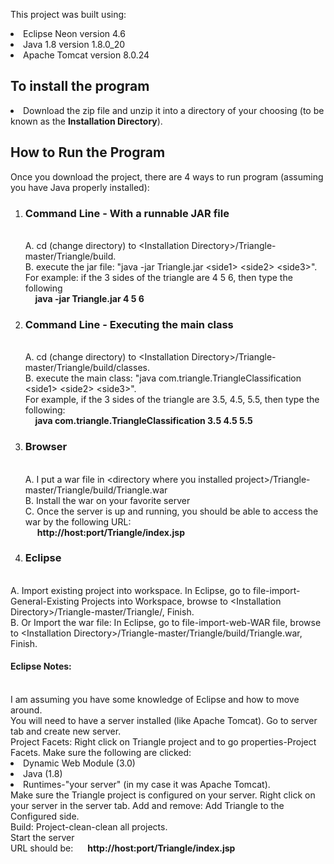 This project was built using: <br>
<li>Eclipse Neon version 4.6
<li>Java 1.8 version 1.8.0_20
<li>Apache Tomcat version 8.0.24

<H2>To install the program</H2>
<li>Download the zip file and unzip it into a directory of your choosing (to be known as the <B>Installation Directory</B>).

<H2>How to Run the Program</H2>
Once you download the project, there are 4 ways to run program (assuming you have Java properly installed):
<ol>
<li><h3>Command Line - With a runnable JAR file</h3>
<br>A. cd (change directory) to &lt;Installation Directory&gt;/Triangle-master/Triangle/build.
<br>B. execute the jar file: "java -jar Triangle.jar &lt;side1&gt; &lt;side2&gt; &lt;side3&gt;".  
<br>For example: if the 3 sides of the triangle are 4 5 6, then type the following
<br>&nbsp;&nbsp;&nbsp;&nbsp;<b>java -jar Triangle.jar 4 5 6</B>

<li><h3>Command Line - Executing the main class </h3>
<br>A. cd (change directory) to &lt;Installation Directory&gt;/Triangle-master/Triangle/build/classes.
<br>B. execute the main class: "java com.triangle.TriangleClassification &lt;side1&gt; &lt;side2&gt; &lt;side3&gt;".
<br>For example, if the 3 sides of the triangle are 3.5, 4.5, 5.5, then type the following:
<br>&nbsp;&nbsp;&nbsp;&nbsp;<b>java com.triangle.TriangleClassification 3.5 4.5 5.5</b>
		
<li><h3>Browser</h3>
<br>A. I put a war file in &lt;directory where you installed project&gt;/Triangle-master/Triangle/build/Triangle.war
<br>B. Install the war on your favorite server
<br>C. Once the server is up and running, you should be able to access the war by the following URL:
<br>&nbsp;&nbsp;&nbsp;&nbsp;<b> http://host:port/Triangle/index.jsp </b>

<li><h3>Eclipse</h3> 
</ol>
<br>A. Import existing project into workspace. In Eclipse, go to file-import-General-Existing Projects into Workspace, browse to &lt;Installation Directory&gt;/Triangle-master/Triangle/, Finish.
<br>B. Or Import the war file: In Eclipse, go to file-import-web-WAR file, browse to &lt;Installation Directory&gt;/Triangle-master/Triangle/build/Triangle.war, Finish.
<br><h4>Eclipse Notes:</h4>
<br>I am assuming you have some knowledge of Eclipse and how to move around.
<br>You will need to have a server installed (like Apache Tomcat).  Go to server tab and create new server.
<br>Project Facets: Right click on Triangle project and to go properties-Project Facets. Make sure the following are clicked:
<li>Dynamic Web Module (3.0)
<li>Java (1.8)
<li>Runtimes-"your server" (in my case it was Apache Tomcat).
<br>Make sure the Triangle project is configured on your server.  Right click on your server in the server tab. Add and remove: Add Triangle to the Configured side.
<br>Build: Project-clean-clean all projects.
<br>Start the server
<br>URL should be: &nbsp;&nbsp;&nbsp;&nbsp;<b> http://host:port/Triangle/index.jsp </b>


		
